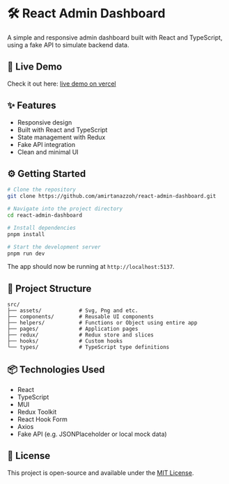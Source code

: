 # 🛠️ React Admin Dashboard

A simple and responsive admin dashboard built with React and TypeScript, using a fake API to simulate backend data.

## 🚀 Live Demo

Check it out here: [live demo on vercel](https://amirtanazzoh-react-admin-dashboard.vercel.app/)

## ✨ Features

- Responsive design
- Built with React and TypeScript
- State management with Redux
- Fake API integration
- Clean and minimal UI

## ⚙️ Getting Started

```bash
# Clone the repository
git clone https://github.com/amirtanazzoh/react-admin-dashboard.git

# Navigate into the project directory
cd react-admin-dashboard

# Install dependencies
pnpm install

# Start the development server
pnpm run dev
```

The app should now be running at `http://localhost:5137`.

## 📁 Project Structure

```
src/
├── assets/            # Svg, Png and etc.
├── components/        # Reusable UI components
├── helpers/           # Functions or Object using entire app
├── pages/             # Application pages
├── redux/             # Redux store and slices
├── hooks/             # Custom hooks
└── types/             # TypeScript type definitions
```

## 📦 Technologies Used

- React
- TypeScript
- MUI
- Redux Toolkit
- React Hook Form
- Axios
- Fake API (e.g. JSONPlaceholder or local mock data)

## 📄 License

This project is open-source and available under the [MIT License](LICENSE).
